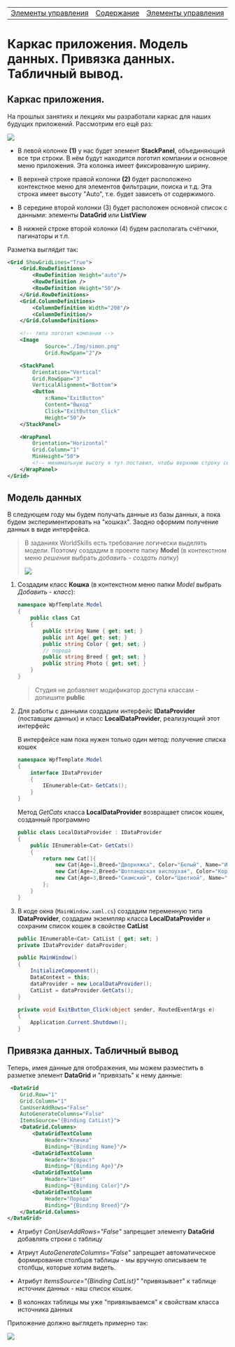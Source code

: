 <table style="width: 100%;"><tr><td style="width: 40%;">
<a href="../articles/t8_elements.md">Элементы управления
</a></td><td style="width: 20%;">
<a href="../readme.md">Содержание
</a></td><td style="width: 40%;">
<a href="../articles/t8_elements.md">Элементы управления
</a></td><tr></table>

# Каркас приложения. Модель данных. Привязка данных. Табличный вывод.

## Каркас приложения.

На прошлых занятиях и лекциях мы разработали каркас для наших будущих приложений. Рассмотрим его ещё раз:

![](../img/08033.png)

* В левой колонке **(1)** у нас будет элемент **StackPanel**, объединяющий все три строки. В нём будут находится логотип компании и основное меню приложения. Эта колонка имеет фиксированную ширину.

* В верхней строке правой колонки **(2)** будет расположено контекстное меню для элементов фильтрации, поиска и т.д. Эта строка имеет высоту "Auto", т.е. будет зависеть от содержимого.

* В середине второй колонки (3) будет расположен основной список с данными: элементы **DataGrid** или **ListView**

* В нижней строке второй колонки (4) будем располагать счётчики, пагинаторы и т.п.

Разметка выглядит так:

```xml
<Grid ShowGridLines="True">
    <Grid.RowDefinitions>
        <RowDefinition Height="auto"/>
        <RowDefinition />
        <RowDefinition Height="50"/>
    </Grid.RowDefinitions>
    <Grid.ColumnDefinitions>
        <ColumnDefinition Width="200"/>
        <ColumnDefinition/>
    </Grid.ColumnDefinitions>

    <!-- типа логотип компании -->
    <Image 
            Source="./Img/simon.png" 
            Grid.RowSpan="2"/>

    <StackPanel 
        Orientation="Vertical"
        Grid.RowSpan="3"
        VerticalAlignment="Bottom">
        <Button 
            x:Name="ExitButton"
            Content="Выход" 
            Click="ExitButton_Click"
            Height="50"/>
    </StackPanel>

    <WrapPanel
        Orientation="Horizontal"
        Grid.Column="1"
        MinHeight="50">
        <!-- минимальную высоту я тут поставил, чтобы верхнюю строку сетки было видно. В реальном приложении она не нужна -->
    </WrapPanel>
</Grid>
```

## Модель данных

В следующем году мы будем получать данные из базы данных, а пока будем экспериментировать на "кошках". Заодно оформим получение данных в виде интерфейса.

>В заданиях WorldSkills есть требование логически выделять модели. Поэтому создадим в проекте папку **Model** (в контекстном меню *решения* выбрать *добавить - создать папку*)
>
>![](../img/08034.png)

1. Создадим класс **Кошка** (в контекстном меню папки *Model* выбрать *Добавить - класс*):

    ```cs
    namespace WpfTemplate.Model
    {
        public class Cat
        {
            public string Name { get; set; }
            public int Age{ get; set; }
            public string Color { get; set; }
            // порода
            public string Breed { get; set; }
            public string Photo { get; set; }
        }
    }    
    ```

    >Студия не добавляет модификатор доступа классам - допишите **public**

2. Для работы с данными создадим интерфейс **IDataProvider** (поставщик данных) и класс **LocalDataProvider**, реализующий этот интерфейс

    В интерфейсе нам пока нужен только один метод: получение списка кошек

    ```cs
    namespace WpfTemplate.Model
    {
        interface IDataProvider
        {
            IEnumerable<Cat> GetCats();
        }
    }
    ```

    Метод *GetCats* класса **LocalDataProvider** возвращает список кошек, созданный программно

    ```cs
    public class LocalDataProvider : IDataProvider
    {
        public IEnumerable<Cat> GetCats()
        {
            return new Cat[]{
                new Cat{Age=1,Breed="Дворняжка", Color="Белый", Name="Ириска"},
                new Cat{Age=2,Breed="Шотландская вислоухая", Color="Коричневый", Name="Изи"},
                new Cat{Age=3,Breed="Сиамский", Color="Цветной", Name="Макс"}
            };
        }
    }
    ```

3. В коде окна (`MainWindow.xaml.cs`) создадим переменную типа **IDataProvider**, создадим экземпляр класса **LocalDataProvider** и сохраним список кошек в свойстве **CatList**

    ```cs
    public IEnumerable<Cat> CatList { get; set; }
    private IDataProvider dataProvider;

    public MainWindow()
    {
        InitializeComponent();
        DataContext = this;
        dataProvider = new LocalDataProvider();
        CatList = dataProvider.GetCats();
    }

    private void ExitButton_Click(object sender, RoutedEventArgs e)
    {
        Application.Current.Shutdown();
    }
    ```

## Привязка данных. Табличный вывод

Теперь, имея данные для отображения, мы можем разместить в разметке элемент **DataGrid** и "привязать" к нему данные:

```xml
 <DataGrid
    Grid.Row="1"
    Grid.Column="1"
    CanUserAddRows="False"
    AutoGenerateColumns="False"
    ItemsSource="{Binding CatList}">
    <DataGrid.Columns>
        <DataGridTextColumn
            Header="Кличка"
            Binding="{Binding Name}"/>
        <DataGridTextColumn
            Header="Возраст"
            Binding="{Binding Age}"/>
        <DataGridTextColumn
            Header="Цвет"
            Binding="{Binding Color}"/>
        <DataGridTextColumn
            Header="Порода"
            Binding="{Binding Breed}"/>
    </DataGrid.Columns>
</DataGrid>
```

* Атрибут *CanUserAddRows="False"* запрещает элементу **DataGrid** добавлять строки с таблицу

* Атриут *AutoGenerateColumns="False"* запрещает автоматическое формирование столбцов таблицы - мы вручную описываем те столбцы, которые хотим видеть.

* Атрибут *ItemsSource="{Binding CatList}"* "привязывает" к таблице источник данных - наш список кошек. 

* В колонках таблицы мы уже "привязываемся" к свойствам класса источника данных

Приложение должно выглядеть примерно так:

![](../img/08035.png)